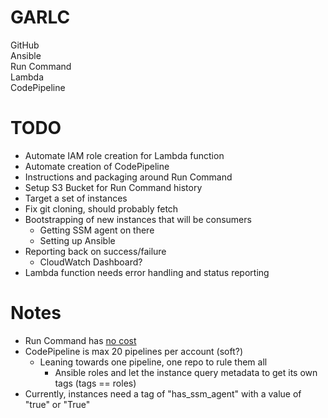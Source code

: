 # GARLC
GitHub  
Ansible  
Run Command  
Lambda  
CodePipeline  

# TODO
* Automate IAM role creation for Lambda function
* Automate creation of CodePipeline
* Instructions and packaging around Run Command
* Setup S3 Bucket for Run Command history
* Target a set of instances
* Fix git cloning, should probably fetch
* Bootstrapping of new instances that will be consumers
  * Getting SSM agent on there
  * Setting up Ansible
* Reporting back on success/failure
  * CloudWatch Dashboard?
* Lambda function needs error handling and status reporting

# Notes
* Run Command has [no cost](https://aws.amazon.com/ec2/run-command/)
* CodePipeline is max 20 pipelines per account (soft?)
  * Leaning towards one pipeline, one repo to rule them all
    * Ansible roles and let the instance query metadata to get its own tags (tags == roles)
* Currently, instances need a tag of "has_ssm_agent" with a value of "true" or "True"
